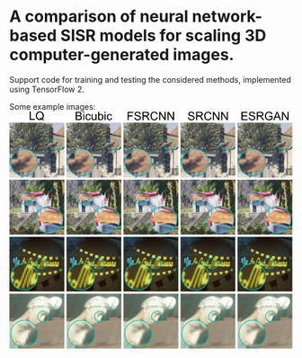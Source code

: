 # A comparison of neural network-based SISR models for scaling 3D computer-generated images.
Support code for training and testing the considered methods, implemented using TensorFlow 2.

Some example images:
![Example images](examples/demo.svg)
